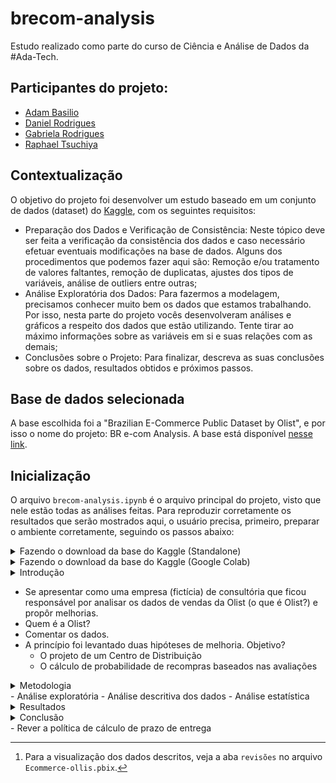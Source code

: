 # brecom-analysis

Estudo realizado como parte do curso de Ciência e Análise de Dados da #Ada-Tech.

## Participantes do projeto:
- [Adam Basilio](https://github.com/abasilio91)
- [Daniel Rodrigues](https://www.linkedin.com/in/danielrodrigues-ds/)
- [Gabriela Rodrigues](https://www.linkedin.com/in/gabrielarodriguesdados/)
- [Raphael Tsuchiya](https://github.com/raphaeltsuchiya)

## Contextualização

O objetivo do projeto foi desenvolver um estudo baseado em um conjunto de dados (dataset) do [Kaggle](https://www.kaggle.com/), com os seguintes requisitos:

- Preparação dos Dados e Verificação de Consistência: Neste tópico deve ser feita a verificação da consistência dos dados e caso necessário efetuar eventuais modificações na base de dados. Alguns dos procedimentos que podemos fazer aqui são: Remoção e/ou tratamento de valores faltantes, remoção de duplicatas, ajustes dos tipos de variáveis, análise de outliers entre outras;
- Análise Exploratória dos Dados: Para fazermos a modelagem, precisamos conhecer muito bem os dados que estamos trabalhando. Por isso, nesta parte do projeto vocês desenvolveram análises e gráficos a respeito dos dados que estão utilizando. Tente tirar ao máximo informações sobre as variáveis em si e suas relações com as demais;
- Conclusões sobre o Projeto: Para finalizar, descreva as suas conclusões sobre os dados, resultados obtidos e próximos passos.

## Base de dados selecionada

A base escolhida foi a "Brazilian E-Commerce Public Dataset by Olist", e por isso o nome do projeto: BR e-com Analysis. A base está disponível [nesse link](https://www.kaggle.com/datasets/olistbr/brazilian-ecommerce).

## Inicialização

  O arquivo `brecom-analysis.ipynb` é o arquivo principal do projeto, visto que nele estão todas as análises feitas. Para reproduzir corretamente os resultados que serão mostrados aqui, o usuário precisa, primeiro, preparar o ambiente corretamente, seguindo os passos abaixo:

  <details>
    <summary> Fazendo o download da base do Kaggle (Standalone) </summary>
   
  - Entre no [link da API do Kaggle](https://www.kaggle.com/docs/api) e siga os procedimentos descritos na seção de **inicialização** para fazer o download do arquivo `kaggle.json`.
  - Crie uma pasta com o nome `.kaggle` no seu ambiente python e cole o arquivo `kaggle.json` dentro dessa pasta.
  - No arquivo `brecom-analysis.ipynb`, encontre o comando abaixo e substitua o caminho do download da base para um na sua máquina:
    
  ```
  !kaggle datasets download -d olistbr/brazilian-ecommerce -p D:\Adam\Estudos\ADA\tecprog\projeto\brecom-analysis\database --unzip    
  ```
  </details>

<details>
  <summary> Fazendo o download da base do Kaggle (Google Colab) </summary>
 
  - Entre no [link da API do Kaggle](https://www.kaggle.com/docs/api) e siga os procedimentos descritos na seção de **inicialização** para fazer o download do arquivo `kaggle.json`.
  - Utilize a sequência de comandos abaixo para criar uma pasta `.kaggle` no ambiente do Colab.
 
  ```
  !mkdir -p ~/.kaggle
  ```
  
  - Faça o upload do arquivo `kaggle.json` na pasta `content` do Colab.
  - Utilize a sequência de comandos abaixo para transferir o arquivo `kaggle.json` para a pasta `.kaggle`.
  
  ```
  !cp kaggle.json ~/.kaggle/
  !chmod 600 ~/.kaggle/kaggle.json
  ```
  
  - Utilize a sequência de comandos abaixo para fazer o download da base do kaggle para a pasta `database`.
 
  ```
  !mkdir /content/brecom-analysis/database
  %cd /content/brecom-analysis/database
  !kaggle datasets download -d olistbr/brazilian-ecommerce
  !unzip /content/brecom-analysis/database/brazilian-ecommerce.zip
  %cd ../
  ``` 
</details>

<details> 
  <summary> Introdução </summary>

  
</details>

- Se apresentar como uma empresa (fictícia) de consultória que ficou responsável por analisar os dados de vendas da Olist (o que é Olist?) e propôr melhorias.
- Quem é a Olist?
- Comentar os dados.
- A princípio foi levantado duas hipóteses de melhoria. Objetivo?
  - O projeto de um Centro de Distribuição
  - O cálculo de probabilidade de recompras baseados nas avaliações

<details> 
  <summary> Metodologia </summary>

</details>
- Análise exploratória
- Análise descritiva dos dados
- Análise estatística

<details> 
  <summary> Resultados </summary>

  ### Limpeza dos dados

  Durante a etapa de exploração de dados foi verificado, em cada um das tabelas da base, se existiam valores faltantes (Nulls e NaN's) e valores duplicados. Para o primeiro caso, utilizou-se a função `isna()` juntamente com a função `value_counts()` do pacote Pandas. Para o último, o `value_counts()` numa coluna de identificação da tabela, e verificou-se se houveram valores repetidos. 

  Quanto a valores duplicados, nenhuma evidência foi encontrada. Quanto a valores nulos, foi observado algumas ocorrências nas tabelas `orders`, `order_reviews` e `products`, apenas. Na tabela `orders`, os valores nulos ocorreram nas colunas `order_approved_at`  `order_delivered_carrier_date` e `order_delivered_customer_date`. Considerando que esta tabela registra informações gerais sobre os pedidos, é de se esperar que existam valores nulos nestas colunas, uma vez que nem todo pedido já teve seu curso completo (aprovação, entrega à transportadora, entrega no destino final). Os valores nulos da tabela `order_reviews` ocorreram exclusivamente nas colunas `review_comment_title`  `review_comment_message`, o que também é de se esperar, visto que nem todos os usuários deixam comentários nas compras que fizeram. 

  Por fim, a tabela `products` teve valores nulos em todas as colunas. Foi observado também que os valores nulos ocorreram nas colunas de identificação dos produtos (categoria, nome, descrição, fotos, etc.) Visto que os produtos estão identificados apenas por um código de ID, fica impossível tentar determiná-los. Sendo assim, preferiu-se evitar utilizar a tabela `products` em análises.

  ### Análise descritiva dos dados
  
  Um dos objetivos do estudo foi de verificar a probabilidade de recompras baseado nas opiniões dadas pelos usuários. Para isso, focou-se nas informações vindas das tabelas `orders` e `orders_reviews`. A porcentagem de usuários que deixam comentários sobre os produtos é de cerca de 40%. As avaliações seguem proporções parecidas, independente se o usuário deixa ou não um comentário, sendo que cerca de 88% das avaliações são de 5, 4 ou 1 estrela. Entretanto, um número significativo dos comentários (10%), são feitos antes mesmo de o produto ser recebido. Nestes casos, as avaliações variam, majoritariamente, entre 5 e 1, enquanto que as avaliações com notas 2, 3 ou 4 seguem em proporções menores.[^1]

  ### Análise estatística

</details>

<details> 
  <summary> Conclusão </summary>

  
</details>
- Rever a política de cálculo de prazo de entrega

[^1]: Para a visualização dos dados descritos, veja a aba `revisões` no arquivo `Ecommerce-ollis.pbix`.
